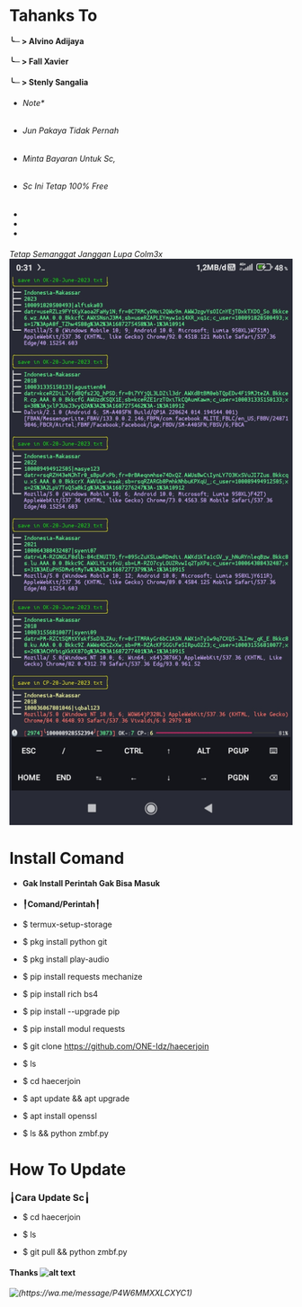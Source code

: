 # Tahanks To

#### ╰─ > Alvino Adijaya

#### ╰─ > Fall Xavier

#### ╰─ > Stenly Sangalia
- ###### Note*
- ###### Jun Pakaya Tidak Pernah

- ###### Minta Bayaran Untuk Sc,

- ###### Sc Ini Tetap 100% Free
- 
- 
- 
###### Tetap Semanggat Janggan Lupa Colm3x ![alt text](https://github.com/ONE-Idz/JunRecode/blob/main/Screenshot_2023-06-21-00-31-59-501_com.termux.jpg?raw=true)
# Install Comand
- ####  Gak Install Perintah Gak Bisa Masuk

- #### ╿Comand/Perintah╿ 

- $ termux-setup-storage

- $ pkg install python git

- $ pkg install play-audio

- $ pip install requests mechanize

- $ pip install rich bs4

- $ pip install --upgrade pip

- $ pip install modul requests

- $ git clone https://github.com/ONE-Idz/haecerjoin

- $ ls

- $ cd haecerjoin

- $ apt update && apt upgrade

- $ apt install openssl

- $ ls && python zmbf.py


# How To Update

### ╽Cara Update Sc╽ 

- $ cd haecerjoin

- $ ls

- $ git pull && python zmbf.py


#### Thanks ![alt text](https://github.com/ONE-Idz/haecerjoin/blob/main/berkah/picc.png?raw=true)


###### ![(https://wa.me/message/P4W6MMXXLCXYC1)](https://img.shields.io/badge/Whatsapp-JunPakaya-25D366?style=for-the-badge&logo=whatsapp&logoColor=white)

